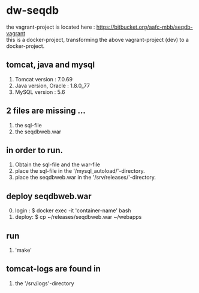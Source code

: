 # dw-seqdb
the vagrant-project is located here : https://bitbucket.org/aafc-mbb/seqdb-vagrant <br>
this is a docker-project, transforming the above vagrant-project (dev) to a docker-project. <br>

## tomcat, java and mysql
1. Tomcat version : 7.0.69
2. Java version, Oracle : 1.8.0_77
3. MySQL version : 5.6

##  2 files are missing ...
1. the sql-file
2. the seqdbweb.war

## in order to run.
1. Obtain the sql-file and the war-file
2. place the sql-file in the '/mysql_autoload/'-directory.
3. place the seqdbweb.war in the '/srv/releases/'-directory.

##  deploy seqdbweb.war
0. login : $ docker exec -it 'container-name' bash
1. deploy: $ cp ~/releases/seqdbweb.war ~/webapps

## run 
1. 'make'

## tomcat-logs are found in
1. the '/srv/logs'-directory
